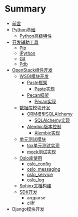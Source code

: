 # Summary

* [前言](前言.md)
* [Python基础](README.md)
    * [Python高级特性](python高级特性.md)
* [开发辅助工具](开发辅助工具.md)
    * [Pip](pip.md)
    * [IPython](ipython.md)
    * [Git](git.md)
    * [Pdb](pdb.md)
* [OpenStack组件开发](openstack组件开发.md)
    * [WSGI模块开发](wsgi模块开发.md)
        * [Paste框架](paste.md)
            * [Paste实现](paste实战.md)
        * [Pecan框架](pecan.md)
            * [Pecan实现](pecan实战.md)
    * [数据库模块开发](数据库模块开发.md)
        * [ORM模型SQLAlchemy](sqlalchemy.md)
            * [SQLAlchemy实现](实战.md)
        * [Alembic版本控制](alembic.md)
            * [Alembic实现](alembic实现.md)
    * [单元测试模块](单元测试模块.md)
        * [tox单元测试实现](openstack单元测试实现.md)
        * [mock测试实现](mock测试实现.md)
    * [Oslo库使用](oslo库使用.md)
        * [oslo\_config](osloconfig.md)
        * [oslo\_messaging](oslomessaging.md)
        * [oslo\_service](osloservice.md)
        * [oslo\_log](oslolog.md)
    * [Sphinx文档构建](doc文档构建.md)
    * [SDK开发](sdk开发.md)
        * argparse
        * cliff
* Django模块开发

